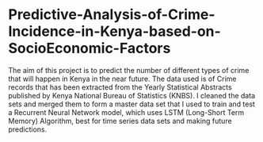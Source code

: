 # Predictive-Analysis-of-Crime-Incidence-in-Kenya-based-on-SocioEconomic-Factors
The aim of this project is to predict the number of different types of crime that will happen in Kenya in the near future. The data used is of Crime records that has been extracted from the Yearly Statistical Abstracts published by Kenya National Bureau of Statistics (KNBS). I cleaned the data sets and merged them to form a master data set that I used to train and test a Recurrent Neural Network model, which uses LSTM (Long-Short Term Memory) Algorithm, best for time series data sets and making future predictions.  
